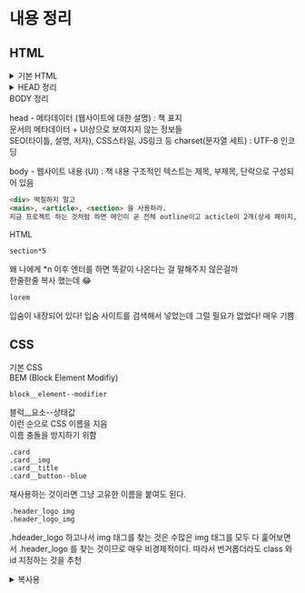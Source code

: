 # 내용 정리

## HTML

<details>
<summary>기본 HTML</summary>

Html 문서는 HTML 요소들로 구성됨. 한 쌍으로 이루어짐.  
 paragraph (단락, 절)이라는 의미의 p 태그  
<태그 속성1 = "값"1> 컨텐츠, 보이는 내용 </태그>  
중첩 요소 가능 span, strong 처럼.
컨텐츠가 없는 태그도 있음. (Void Elements) 그래서 Void라는 타입을 지정해주는구나  
이해완

</details>
<details>
<summary>HEAD 정리</summary>

head - 메타데이터 (웹사이트에 대한 설명) : 책 표지  
문서의 메타데이터 + UI상으로 보여지지 않는 정보들  
SEO(타이틀, 설명, 저자), CSS스타일, JS링크 등
charset(문자열 세트) : UTF-8 인코딩

```HTML
<meta charset = "UTF-8">
```

</details>

<!-- <details> -->
<summary>BODY 정리</summary>

head - 메타데이터 (웹사이트에 대한 설명) : 책 표지  
문서의 메타데이터 + UI상으로 보여지지 않는 정보들  
SEO(타이틀, 설명, 저자), CSS스타일, JS링크 등
charset(문자열 세트) : UTF-8 인코딩

body - 웹사이트 내용 (UI) : 책 내용
구조적인 텍스트는 제목, 부제목, 단락으로 구성되어 있음

```HTML
<div> 떡칠하지 말고
<main>, <article>, <section> 을 사용하라.
지금 프로젝트 하는 것처럼 하면 메인이 곧 전체 outline이고 acticle이 2개(상세 페이지, 댓글), section 이 제목, 판매자, 콘텐츠 내용로 구성해야겠다.

```

HTML

```
section*5
```

왜 나에게 \*n 이후 엔터를 하면 똑같이 나온다는 걸 말해주지 않은걸까  
한줄한줄 복사 했는데 😂

```
lorem
```

입숨이 내장되어 있다! 입숨 사이트를 검색해서 넣었는데 그럴 필요가 없었다! 매우 기쁨

</details>

## CSS

<!-- <details> -->
<summary>기본 CSS</summary>
BEM (Block Element Modifiy)

```
block__element--modifier
```

블럭\_\_요소--상태값  
이런 순으로 CSS 이름을 지음  
이름 충돌을 방지하기 위함

```
.card
.card__img
.card__title
.card__button--blue
```

재사용하는 것이라면 그냥 고유한 이름을 붙여도 된다.

```
.header_logo img
.header_logo_img
```

.hdeader_logo 하고나서 img 태그를 찾는 것은 수많은 img 태그를 모두 다 훑어보면서 .header_logo 를 찾는 것이므로 매우 비경제적이다. 따라서 번거롭더라도 class 와 id 지정하는 것을 추천

</details>

<details>
<summary>복사용<summary>
</details>

